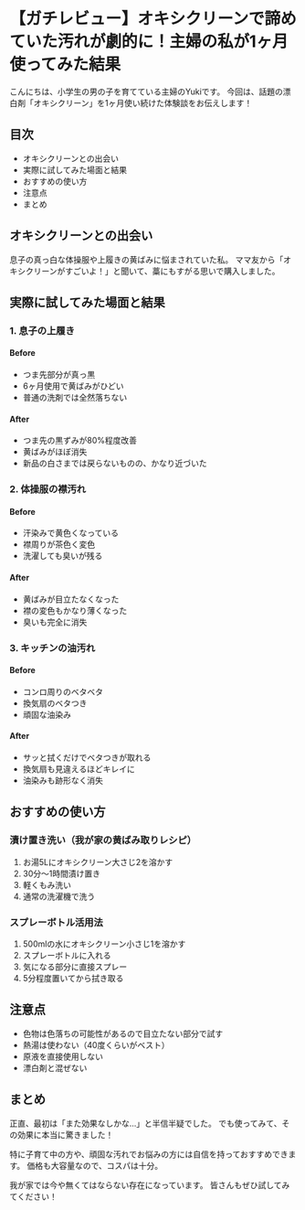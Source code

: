 # 【ガチレビュー】オキシクリーンで諦めていた汚れが劇的に！主婦の私が1ヶ月使ってみた結果

こんにちは、小学生の男の子を育てている主婦のYukiです。
今回は、話題の漂白剤「オキシクリーン」を1ヶ月使い続けた体験談をお伝えします！

## 目次
- オキシクリーンとの出会い
- 実際に試してみた場面と結果
- おすすめの使い方
- 注意点
- まとめ

## オキシクリーンとの出会い

息子の真っ白な体操服や上履きの黄ばみに悩まされていた私。
ママ友から「オキシクリーンがすごいよ！」と聞いて、藁にもすがる思いで購入しました。

## 実際に試してみた場面と結果

### 1. 息子の上履き
#### Before
- つま先部分が真っ黒
- 6ヶ月使用で黄ばみがひどい
- 普通の洗剤では全然落ちない

#### After
- つま先の黒ずみが80%程度改善
- 黄ばみがほぼ消失
- 新品の白さまでは戻らないものの、かなり近づいた

### 2. 体操服の襟汚れ
#### Before
- 汗染みで黄色くなっている
- 襟周りが茶色く変色
- 洗濯しても臭いが残る

#### After
- 黄ばみが目立たなくなった
- 襟の変色もかなり薄くなった
- 臭いも完全に消失

### 3. キッチンの油汚れ
#### Before
- コンロ周りのベタベタ
- 換気扇のベタつき
- 頑固な油染み

#### After
- サッと拭くだけでベタつきが取れる
- 換気扇も見違えるほどキレイに
- 油染みも跡形なく消失

## おすすめの使い方

### 漬け置き洗い（我が家の黄ばみ取りレシピ）
1. お湯5Lにオキシクリーン大さじ2を溶かす
2. 30分～1時間漬け置き
3. 軽くもみ洗い
4. 通常の洗濯機で洗う

### スプレーボトル活用法
1. 500mlの水にオキシクリーン小さじ1を溶かす
2. スプレーボトルに入れる
3. 気になる部分に直接スプレー
4. 5分程度置いてから拭き取る

## 注意点
- 色物は色落ちの可能性があるので目立たない部分で試す
- 熱湯は使わない（40度くらいがベスト）
- 原液を直接使用しない
- 漂白剤と混ぜない

## まとめ

正直、最初は「また効果なしかな...」と半信半疑でした。
でも使ってみて、その効果に本当に驚きました！

特に子育て中の方や、頑固な汚れでお悩みの方には自信を持っておすすめできます。
価格も大容量なので、コスパは十分。

我が家では今や無くてはならない存在になっています。
皆さんもぜひ試してみてください！